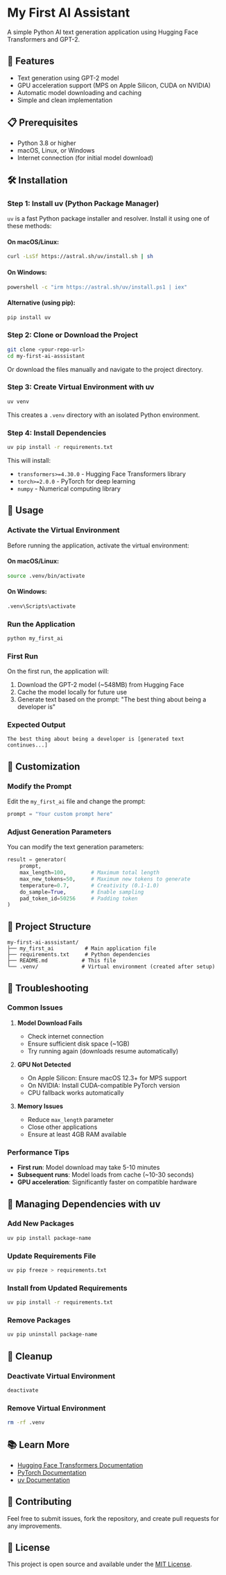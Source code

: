 # My First AI Assistant

A simple Python AI text generation application using Hugging Face Transformers and GPT-2.

## 🚀 Features

- Text generation using GPT-2 model
- GPU acceleration support (MPS on Apple Silicon, CUDA on NVIDIA)
- Automatic model downloading and caching
- Simple and clean implementation

## 📋 Prerequisites

- Python 3.8 or higher
- macOS, Linux, or Windows
- Internet connection (for initial model download)

## 🛠️ Installation

### Step 1: Install uv (Python Package Manager)

`uv` is a fast Python package installer and resolver. Install it using one of these methods:

#### On macOS/Linux:
```bash
curl -LsSf https://astral.sh/uv/install.sh | sh
```

#### On Windows:
```bash
powershell -c "irm https://astral.sh/uv/install.ps1 | iex"
```

#### Alternative (using pip):
```bash
pip install uv
```

### Step 2: Clone or Download the Project

```bash
git clone <your-repo-url>
cd my-first-ai-asssistant
```

Or download the files manually and navigate to the project directory.

### Step 3: Create Virtual Environment with uv

```bash
uv venv
```

This creates a `.venv` directory with an isolated Python environment.

### Step 4: Install Dependencies

```bash
uv pip install -r requirements.txt
```

This will install:
- `transformers>=4.30.0` - Hugging Face Transformers library
- `torch>=2.0.0` - PyTorch for deep learning
- `numpy` - Numerical computing library

## 🎯 Usage

### Activate the Virtual Environment

Before running the application, activate the virtual environment:

#### On macOS/Linux:
```bash
source .venv/bin/activate
```

#### On Windows:
```bash
.venv\Scripts\activate
```

### Run the Application

```bash
python my_first_ai
```

### First Run

On the first run, the application will:
1. Download the GPT-2 model (~548MB) from Hugging Face
2. Cache the model locally for future use
3. Generate text based on the prompt: "The best thing about being a developer is"

### Expected Output

```
The best thing about being a developer is [generated text continues...]
```

## 🔧 Customization

### Modify the Prompt

Edit the `my_first_ai` file and change the prompt:

```python
prompt = "Your custom prompt here"
```

### Adjust Generation Parameters

You can modify the text generation parameters:

```python
result = generator(
    prompt, 
    max_length=100,        # Maximum total length
    max_new_tokens=50,     # Maximum new tokens to generate
    temperature=0.7,       # Creativity (0.1-1.0)
    do_sample=True,        # Enable sampling
    pad_token_id=50256     # Padding token
)
```

## 📁 Project Structure

```
my-first-ai-asssistant/
├── my_first_ai          # Main application file
├── requirements.txt     # Python dependencies
├── README.md           # This file
└── .venv/              # Virtual environment (created after setup)
```

## 🐛 Troubleshooting

### Common Issues

1. **Model Download Fails**
   - Check internet connection
   - Ensure sufficient disk space (~1GB)
   - Try running again (downloads resume automatically)

2. **GPU Not Detected**
   - On Apple Silicon: Ensure macOS 12.3+ for MPS support
   - On NVIDIA: Install CUDA-compatible PyTorch version
   - CPU fallback works automatically

3. **Memory Issues**
   - Reduce `max_length` parameter
   - Close other applications
   - Ensure at least 4GB RAM available

### Performance Tips

- **First run**: Model download may take 5-10 minutes
- **Subsequent runs**: Model loads from cache (~10-30 seconds)
- **GPU acceleration**: Significantly faster on compatible hardware

## 🔄 Managing Dependencies with uv

### Add New Packages
```bash
uv pip install package-name
```

### Update Requirements File
```bash
uv pip freeze > requirements.txt
```

### Install from Updated Requirements
```bash
uv pip install -r requirements.txt
```

### Remove Packages
```bash
uv pip uninstall package-name
```

## 🧹 Cleanup

### Deactivate Virtual Environment
```bash
deactivate
```

### Remove Virtual Environment
```bash
rm -rf .venv
```

## 📚 Learn More

- [Hugging Face Transformers Documentation](https://huggingface.co/docs/transformers)
- [PyTorch Documentation](https://pytorch.org/docs/)
- [uv Documentation](https://docs.astral.sh/uv/)

## 🤝 Contributing

Feel free to submit issues, fork the repository, and create pull requests for any improvements.

## 📄 License

This project is open source and available under the [MIT License](LICENSE).
